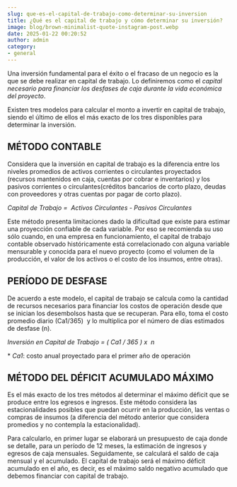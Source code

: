 ```yaml
---
slug: que-es-el-capital-de-trabajo-como-determinar-su-inversion
title: ¿Qué es el capital de trabajo y cómo determinar su inversión?
image: blog/brown-minimalist-quote-instagram-post.webp
date: 2025-01-22 00:20:52
author: admin
category:
- general
---
```


Una inversión fundamental para el éxito o el fracaso de un negocio es la que se debe realizar en capital de trabajo. Lo definiremos como el _capital necesario para financiar los desfases de caja durante la vida económica del proyecto_.

Existen tres modelos para calcular el monto a invertir en capital de trabajo, siendo el último de ellos el más exacto de los tres disponibles para determinar la inversión.

## MÉTODO CONTABLE

Considera que la inversión en capital de trabajo es la diferencia entre los niveles promedios de activos corrientes o circulantes proyectados (recursos mantenidos en caja, cuentas por cobrar e inventarios) y los pasivos corrientes o circulantes(créditos bancarios de corto plazo, deudas con proveedores y otras cuentas por pagar de corto plazo).

_Capital de Trabajo =  Activos Circulantes - Pasivos Circulantes_


Este método presenta limitaciones dado la dificultad que existe para estimar una proyección confiable de cada variable. Por eso se recomienda su uso sólo cuando, en una empresa en funcionamiento, el capital de trabajo contable observado históricamente está correlacionado con alguna variable mensurable y conocida para el nuevo proyecto (como el volumen de la producción, el valor de los activos o el costo de los insumos, entre otras).

## PERÍODO DE DESFASE

De acuerdo a este modelo, el capital de trabajo se calcula como la cantidad de recursos necesarios para financiar los costos de operación desde que se inician los desembolsos hasta que se recuperan. Para ello, toma el costo promedio diario (Ca1/365)  y lo multiplica por el número de días estimados de desfase (n).

_Inversión en Capital de Trabajo = ( Ca1 / 365 ) x  n_

\* _Ca1_: costo anual proyectado para el primer año de operación

## MÉTODO DEL DÉFICIT ACUMULADO MÁXIMO

Es el más exacto de los tres métodos al determinar el máximo déficit que se produce entre los egresos e ingresos. Este método considera las estacionalidades posibles que puedan ocurrir en la producción, las ventas o compras de insumos (a diferencia del método anterior que considera promedios y no contempla la estacionalidad).

Para calcularlo, en primer lugar se elaborará un presupuesto de caja donde se detalle, para un período de 12 meses, la estimación de ingresos y egresos de caja mensuales. Seguidamente, se calculará el saldo de caja mensual y el acumulado. El capital de trabajo será el máximo déficit acumulado en el año, es decir, es el máximo saldo negativo acumulado que debemos financiar con capital de trabajo.
